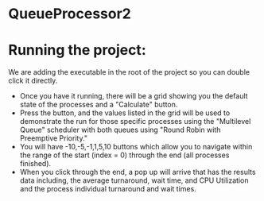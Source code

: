 # QueueProcessor2

# Running the project:
We are adding the executable in the root of the project so you can double click it directly.

* Once you have it running, there will be a grid showing you the default state of the processes and a "Calculate" button.
* Press the button, and the values listed in the grid will be used to demonstrate the run for those specific processes using the "Multilevel Queue" scheduler with both queues using "Round Robin with Preemptive Priority."
* You will have -10,-5,-1,1,5,10 buttons which allow you to navigate within the range of the start (index = 0) through the end (all processes finished).
* When you click through the end, a pop up will arrive that has the results data including, the average turnaround, wait time, and CPU Utilization and the process individual turnaround and wait times.
